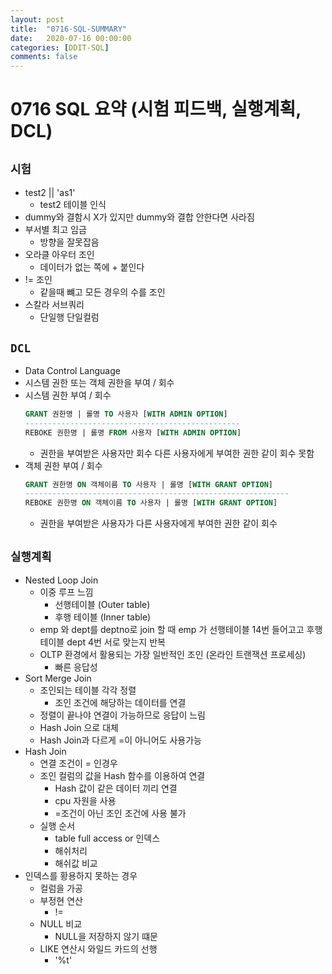 ```yaml
---
layout: post
title:  "0716-SQL-SUMMARY"
date:   2020-07-16 00:00:00
categories: [DDIT-SQL]
comments: false
---
```


# 0716 SQL 요약 (시험 피드백, 실행계획, DCL)
## `시험`
- test2 || 'as1'
    - test2 테이블 인식
- dummy와 결함시 X가 있지만 dummy와 결합 안한다면 사라짐
- 부서별 최고 임금
    - 방향을 잘못잡음
- 오라클 아우터 조인
    - 데이터가 없는 쪽에 + 붙인다
- != 조인
    - 같을때 뺴고 모든 경우의 수를 조인
- 스칼라 서브쿼리
    - 단일행 단일컬럼    
        
    
## `DCL`    
- Data Control Language 
- 시스템 권한 또는 객체 권한을 부여 / 회수
- 시스템 권한 부여 / 회수
    ```sql
    GRANT 권한명 | 롤명 TO 사용자 [WITH ADMIN OPTION]
    ------------------------------------------------
    REBOKE 권한명 | 롤명 FROM 사용자 [WITH ADMIN OPTION]
    ```
    - 권한을 부여받은 사용자만 회수 다른 사용자에게 부여한 권한 같이 회수 못함
- 객체 권한 부여 / 회수
    ```sql
    GRANT 권한명 ON 객체이름 TO 사용자 | 롤명 [WITH GRANT OPTION]
    -----------------------------------------------------------
    REBOKE 권한명 ON 객체이름 TO 사용자 | 롤명 [WITH GRANT OPTION]
    ```  
    - 권한을 부여받은 사용자가 다른 사용자에게 부여한 권한 같이 회수
    
## `실행계획`
- Nested Loop Join
    - 이중 루프 느낌
        - 선행테이블 (Outer table)
        - 후행 테이블 (Inner table)
    - emp 와 dept를 deptno로 join 할 때 emp 가 선행테이블 14번 들어고고 후행테이블 dept 4번 서로 맞는지 반복            
    - OLTP 환경에서 활용되는 가장 일반적인 조인 (온라인 트랜잭션 프로세싱)
        - 빠른 응답성 
- Sort Merge Join
    - 조인되는 테이블 각각 정렬 
        - 조인 조건에 해당하는 데이터를 연결      
    - 정렬이 끝나야 연결이 가능하므로 응답이 느림   
    - Hash Join 으로 대체
    - Hash Join과 다르게 =이 아니어도 사용가능     
- Hash Join
    - 연결 조건이 = 인경우
    - 조인 컬럼의 값을 Hash 함수를 이용하여 연결
        - Hash 값이 같은 데이터 끼리 연결
        - cpu 자원을 사용
        - =조건이 아닌 조인 조건에 사용 불가
    - 실행 순서
        - table full access or 인덱스
        - 해쉬처리
        - 해쉬값 비교
- 인덱스를 황용하지 못하는 경우
    - 컬럼을 가공
    - 부정현 연산
        - !=
    - NULL 비교
        - NULL을 저장하지 않기 떄문
    - LIKE 연산시 와일드 카드의 선행
        - '%t'
     